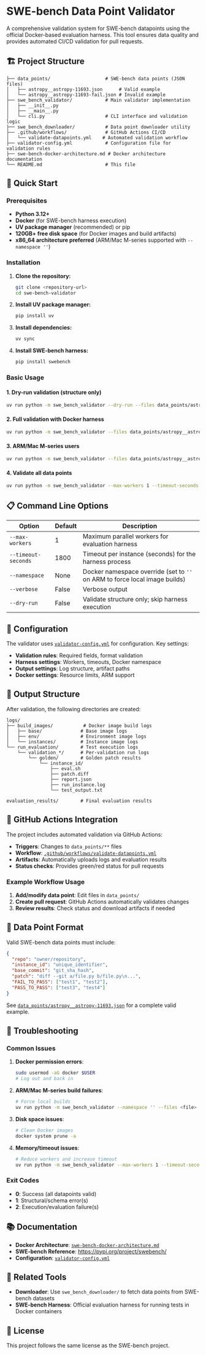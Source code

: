 # SWE-bench Data Point Validator

A comprehensive validation system for SWE-bench datapoints using the official Docker-based evaluation harness. This tool ensures data quality and provides automated CI/CD validation for pull requests.

## 🏗️ Project Structure

```
├── data_points/                    # SWE-bench data points (JSON files)
│   ├── astropy__astropy-11693.json      # Valid example
│   └── astropy__astropy-11693-fail.json # Invalid example  
├── swe_bench_validator/            # Main validator implementation
│   ├── __init__.py
│   ├── __main__.py
│   └── cli.py                      # CLI interface and validation logic
├── swe_bench_downloader/           # Data point downloader utility
├── .github/workflows/              # GitHub Actions CI/CD
│   └── validate-datapoints.yml    # Automated validation workflow
├── validator-config.yml            # Configuration file for validation rules
├── swe-bench-docker-architecture.md # Docker architecture documentation
└── README.md                       # This file
```

## 🚀 Quick Start

### Prerequisites

- **Python 3.12+**
- **Docker** (for SWE-bench harness execution)
- **UV package manager** (recommended) or pip
- **120GB+ free disk space** (for Docker images and build artifacts)
- **x86_64 architecture preferred** (ARM/Mac M-series supported with `--namespace ''`)

### Installation

1. **Clone the repository:**
   ```bash
   git clone <repository-url>
   cd swe-bench-validator
   ```

2. **Install UV package manager:**
   ```bash
   pip install uv
   ```

3. **Install dependencies:**
   ```bash
   uv sync
   ```

4. **Install SWE-bench harness:**
   ```bash
   pip install swebench
   ```

### Basic Usage

#### 1. Dry-run validation (structure only)
```bash
uv run python -m swe_bench_validator --dry-run --files data_points/astropy__astropy-11693.json
```

#### 2. Full validation with Docker harness
```bash
uv run python -m swe_bench_validator --files data_points/astropy__astropy-11693.json --max-workers 1 --timeout-seconds 1800
```

#### 3. ARM/Mac M-series users
```bash
uv run python -m swe_bench_validator --files data_points/astropy__astropy-11693.json --max-workers 1 --timeout-seconds 1800 --namespace ''
```

#### 4. Validate all data points
```bash
uv run python -m swe_bench_validator --max-workers 1 --timeout-seconds 1800
```

## 📋 Command Line Options

| Option | Default | Description |
|--------|---------|-------------|
| `--max-workers` | 1 | Maximum parallel workers for evaluation harness |
| `--timeout-seconds` | 1800 | Timeout per instance (seconds) for the harness process |
| `--namespace` | None | Docker namespace override (set to `''` on ARM to force local image builds) |
| `--verbose` | False | Verbose output |
| `--dry-run` | False | Validate structure only; skip harness execution |

## 🔧 Configuration

The validator uses [`validator-config.yml`](validator-config.yml) for configuration. Key settings:

- **Validation rules**: Required fields, format validation
- **Harness settings**: Workers, timeouts, Docker namespace
- **Output settings**: Log structure, artifact paths
- **Docker settings**: Resource limits, ARM support

## 📁 Output Structure

After validation, the following directories are created:

```
logs/
├── build_images/           # Docker image build logs
│   ├── base/              # Base image logs
│   ├── env/               # Environment image logs  
│   └── instances/         # Instance image logs
└── run_evaluation/        # Test execution logs
    └── validation_*/      # Per-validation run logs
        └── golden/        # Golden patch results
            └── instance_id/
                ├── eval.sh
                ├── patch.diff
                ├── report.json
                ├── run_instance.log
                └── test_output.txt

evaluation_results/        # Final evaluation results
```

## 🤖 GitHub Actions Integration

The project includes automated validation via GitHub Actions:

- **Triggers**: Changes to `data_points/**` files
- **Workflow**: [`.github/workflows/validate-datapoints.yml`](.github/workflows/validate-datapoints.yml)
- **Artifacts**: Automatically uploads logs and evaluation results
- **Status checks**: Provides green/red status for pull requests

### Example Workflow Usage

1. **Add/modify data point**: Edit files in `data_points/`
2. **Create pull request**: GitHub Actions automatically validates changes
3. **Review results**: Check status and download artifacts if needed

## 📖 Data Point Format

Valid SWE-bench data points must include:

```json
{
  "repo": "owner/repository",
  "instance_id": "unique_identifier", 
  "base_commit": "git_sha_hash",
  "patch": "diff --git a/file.py b/file.py\n...",
  "FAIL_TO_PASS": ["test1", "test2"],
  "PASS_TO_PASS": ["test3", "test4"]
}
```

See [`data_points/astropy__astropy-11693.json`](data_points/astropy__astropy-11693.json) for a complete valid example.

## 🐛 Troubleshooting

### Common Issues

1. **Docker permission errors**:
   ```bash
   sudo usermod -aG docker $USER
   # Log out and back in
   ```

2. **ARM/Mac M-series build failures**:
   ```bash
   # Force local builds
   uv run python -m swe_bench_validator --namespace '' --files <file>
   ```

3. **Disk space issues**:
   ```bash
   # Clean Docker images
   docker system prune -a
   ```

4. **Memory/timeout issues**:
   ```bash
   # Reduce workers and increase timeout
   uv run python -m swe_bench_validator --max-workers 1 --timeout-seconds 3600
   ```

### Exit Codes

- **0**: Success (all datapoints valid)
- **1**: Structural/schema error(s)
- **2**: Execution/evaluation failure(s)

## 📚 Documentation

- **Docker Architecture**: [`swe-bench-docker-architecture.md`](swe-bench-docker-architecture.md)
- **SWE-bench Reference**: https://pypi.org/project/swebench/
- **Configuration**: [`validator-config.yml`](validator-config.yml)

## 🔗 Related Tools

- **Downloader**: Use `swe_bench_downloader/` to fetch data points from SWE-bench datasets
- **SWE-bench Harness**: Official evaluation harness for running tests in Docker containers

## 📄 License

This project follows the same license as the SWE-bench project.
